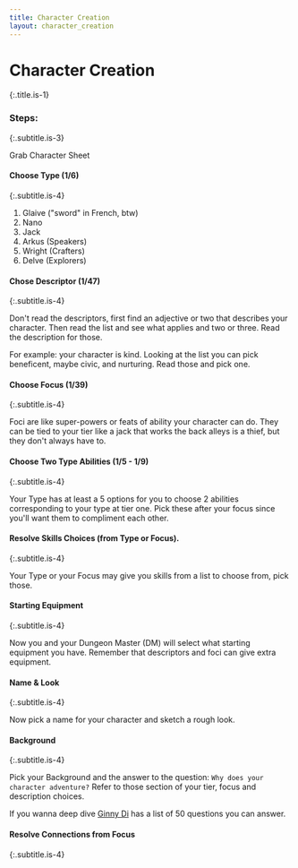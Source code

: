 ```yaml
---
title: Character Creation
layout: character_creation
---
```


# Character Creation 
{:.title.is-1} 

### Steps:
{:.subtitle.is-3} 

Grab Character Sheet

#### Choose Type (1/6)
{:.subtitle.is-4} 

1. Glaive ("sword" in French, btw)
2. Nano 
3. Jack 
4. Arkus (Speakers)
5. Wright (Crafters)
6. Delve (Explorers)

#### Chose Descriptor (1/47)
{:.subtitle.is-4} 

Don't read the descriptors, first find an adjective or two that describes your character. Then read the list and see what applies and two or three. Read the description for those.

For example: your character is kind.
Looking at the list you can pick beneficent, maybe civic, and nurturing.
Read those and pick one.  

#### Choose Focus (1/39)
{:.subtitle.is-4} 

Foci are like super-powers or feats of ability your character can do. They can be tied to your tier like a jack that works the back alleys is a thief, but they don't always have to. 

#### Choose Two Type Abilities (1/5 - 1/9)
{:.subtitle.is-4} 

Your Type has at least a 5 options for you to choose 2 abilities corresponding to your type at tier one. Pick these after your focus since you'll want them to compliment each other. 

#### Resolve Skills Choices (from Type or Focus).
{:.subtitle.is-4} 

Your Type or your Focus may give you skills from a list to choose from, pick those.  

#### Starting Equipment  
{:.subtitle.is-4} 

Now you and your Dungeon Master (DM) will select what starting equipment you have. Remember that descriptors and foci can give extra equipment. 


#### Name & Look
{:.subtitle.is-4} 

Now pick a name for your character and sketch a rough look. 


#### Background
{:.subtitle.is-4} 

Pick your Background and the answer to the question:  `Why does your character adventure?` Refer to those section of your tier, focus and description choices. 

If you wanna deep dive [Ginny Di](https://youtu.be/OCrCrn2vuAc) has a list of 50 questions you can answer. 

#### Resolve Connections from Focus
{:.subtitle.is-4}
